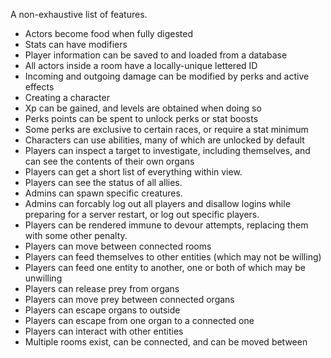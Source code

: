 A non-exhaustive list of features.

- Actors become food when fully digested
- Stats can have modifiers
- Player information can be saved to and loaded from a database
- All actors inside a room have a locally-unique lettered ID
- Incoming and outgoing damage can be modified by perks and active effects
- Creating a character
- Xp can be gained, and levels are obtained when doing so
- Perks points can be spent to unlock perks or stat boosts
- Some perks are exclusive to certain races, or require a stat minimum
- Characters can use abilities, many of which are unlocked by default
- Players can inspect a target to investigate, including themselves, and can see
  the contents of their own organs
- Players can get a short list of everything within view.
- Players can see the status of all allies.
- Admins can spawn specific creatures.
- Admins can forcably log out all players and disallow logins while preparing
  for a server restart, or log out specific players.
- Players can be rendered immune to devour attempts, replacing them with some
  other penalty.
- Players can move between connected rooms
- Players can feed themselves to other entities (which may not be willing)
- Players can feed one entity to another, one or both of which may be unwilling
- Players can release prey from organs
- Players can move prey between connected organs
- Players can escape organs to outside
- Players can escape from one organ to a connected one
- Players can interact with other entities
- Multiple rooms exist, can be connected, and can be moved between